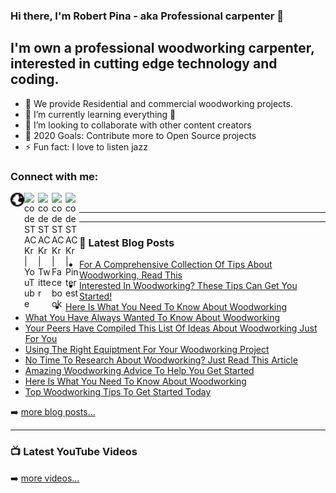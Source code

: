 <!--
**woodworking-rob/woodworking-rob** is a ✨ _special_ ✨ repository because its `README.md` (this file) appears on your GitHub profile.

Here are some ideas to get you started:

- 🔭 We provide Residential and commercial woodworking projects.
- 🌱 I’m currently learning everything.
- 👯 I’m looking to collaborate with other content creators.
- 🤔 I’m looking for help with ...
- 💬 Ask me about ...
- 📫 How to reach me: ...
- 😄 Pronouns: ...
- ⚡ Fun fact: ...
-->



### Hi there, I'm Robert Pina - aka Professional carpenter 👋
## I'm own a professional woodworking carpenter, interested in cutting edge technology and coding.

- 🔭 We provide Residential and commercial woodworking projects.
- 🌱 I’m currently learning everything 🤣
- 👯 I’m looking to collaborate with other content creators
- 💬 2020 Goals: Contribute more to Open Source projects
- ⚡ Fun fact: I love to listen jazz


### Connect with me:

[<img align="left" alt="codeSTACKr.com" width="22px" src="https://raw.githubusercontent.com/iconic/open-iconic/master/svg/globe.svg" />][website]
[<img align="left" alt="codeSTACKr | YouTube" width="22px" src="https://cdn.jsdelivr.net/npm/simple-icons@v3/icons/youtube.svg" />][youtube]
[<img align="left" alt="codeSTACKr | Twitter" width="22px" src="https://cdn.jsdelivr.net/npm/simple-icons@v3/icons/twitter.svg" />][twitter]
[<img align="left" alt="codeSTACKr | Facebook" width="22px" src="https://cdn.jsdelivr.net/npm/simple-icons@v3/icons/facebook.svg" />][facebook]
[<img align="left" alt="codeSTACKr | Pinterest" width="22px" src="https://cdn.jsdelivr.net/npm/simple-icons@v3/icons/pinterest.svg" />][pinterest]

<br />

---

---

### 📕 Latest Blog Posts

<!-- BLOG-POST-LIST:START -->
- [For A Comprehensive Collection Of Tips About Woodworking, Read This](https://www.woodworkcenter.com/for-a-comprehensive-collection-of-tips-about-woodworking-read-this-2/)
- [Interested In Woodworking? These Tips Can Get You Started!](https://www.woodworkcenter.com/interested-in-woodworking-these-tips-can-get-you-started-3/)
- [Here Is What You Need To Know About Woodworking](https://www.woodworkcenter.com/here-is-what-you-need-to-know-about-woodworking-3/)
- [What You Have Always Wanted To Know About Woodworking](https://www.woodworkcenter.com/what-you-have-always-wanted-to-know-about-woodworking-4/)
- [Your Peers Have Compiled This List Of Ideas About Woodworking Just For You](https://www.woodworkcenter.com/your-peers-have-compiled-this-list-of-ideas-about-woodworking-just-for-you-3/)
- [Using The Right Equiptment For Your Woodworking Project](https://www.woodworkcenter.com/using-the-right-equiptment-for-your-woodworking-project-2/)
- [No Time To Research About Woodworking? Just Read This Article](https://www.woodworkcenter.com/no-time-to-research-about-woodworking-just-read-this-article-2/)
- [Amazing Woodworking Advice To Help You Get Started](https://www.woodworkcenter.com/amazing-woodworking-advice-to-help-you-get-started-5/)
- [Here Is What You Need To Know About Woodworking](https://www.woodworkcenter.com/here-is-what-you-need-to-know-about-woodworking-2/)
- [Top Woodworking Tips To Get Started Today](https://www.woodworkcenter.com/top-woodworking-tips-to-get-started-today-3/)
<!-- BLOG-POST-LIST:END -->

➡️ [more blog posts...](https://www.woodworkcenter.com)

---

### 📺 Latest YouTube Videos
➡️ [more videos...](https://www.youtube.com/channel/UC_ZbjWiZQVpodGs4IdTFr4Q)


[website]: https://www.woodworkcenter.com
[twitter]: https://twitter.com/Woodworking_Rob
[youtube]: https://www.youtube.com/channel/UC_ZbjWiZQVpodGs4IdTFr4Q
[facebook]: https://www.facebook.com/Woodworking-100258031964332
[pinterest]: https://www.pinterest.com/Woodworking_Rob
